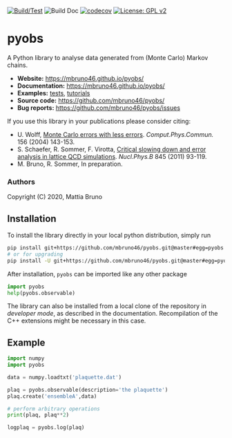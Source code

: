 
[![Build/Test](https://github.com/mbruno46/pyobs/workflows/Build/Test/badge.svg)](https://github.com/mbruno46/pyobs/actions?query=workflow%3ABuild%2FTest)
![Build Doc](https://github.com/mbruno46/pyobs/workflows/Build%20Doc/badge.svg)
[![codecov](https://codecov.io/gh/mbruno46/pyobs/branch/master/graph/badge.svg)](https://codecov.io/gh/mbruno46/pyobs)
[![License: GPL v2](https://img.shields.io/badge/License-GPL%20v2-blue.svg)](https://www.gnu.org/licenses/old-licenses/gpl-2.0.en.html)

# pyobs 

<!--- <img src="/doc/pyobs-logo.png" width="15%"> --->

A Python library to analyse data generated 
from (Monte Carlo) Markov chains.

- **Website:** https://mbruno46.github.io/pyobs/
- **Documentation:** https://mbruno46.github.io/pyobs/
- **Examples:** [tests](./tests), [tutorials](./doc/tutorials)
- **Source code:** https://github.com/mbruno46/pyobs/
- **Bug reports:** https://github.com/mbruno46/pyobs/issues

If you use this library in your publications please consider citing:

* U. Wolff, [Monte Carlo errors with less errors](https://inspirehep.net/literature/621085). *Comput.Phys.Commun.* 156 (2004) 143-153.
* S. Schaefer, R. Sommer, F. Virotta, [Critical slowing down and error analysis in lattice QCD simulations](https://inspirehep.net/literature/871175). *Nucl.Phys.B* 845 (2011) 93-119.
* M. Bruno, R. Sommer, In preparation.

### Authors

Copyright (C) 2020, Mattia Bruno

## Installation

To install the library directly in your local python distribution,
simply run

```bash
pip install git+https://github.com/mbruno46/pyobs.git@master#egg=pyobs
# or for upgrading
pip install -U git+https://github.com/mbruno46/pyobs.git@master#egg=pyobs
```

After installation, `pyobs` can be imported like any other package 

```python
import pyobs
help(pyobs.observable)
```

The library can also be installed from a local clone of
the repository in *developer mode*, as described in the 
documentation. Recompilation of the C++ extensions might 
be necessary in this case.

## Example

```python
import numpy
import pyobs

data = numpy.loadtxt('plaquette.dat')

plaq = pyobs.observable(description='the plaquette')
plaq.create('ensembleA',data)

# perform arbitrary operations
print(plaq, plaq**2)

logplaq = pyobs.log(plaq)
```
